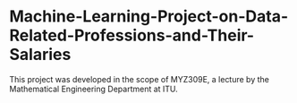 # Machine-Learning-Project-on-Data-Related-Professions-and-Their-Salaries
This project was developed in the scope of MYZ309E, a lecture by the Mathematical Engineering Department at ITU.
